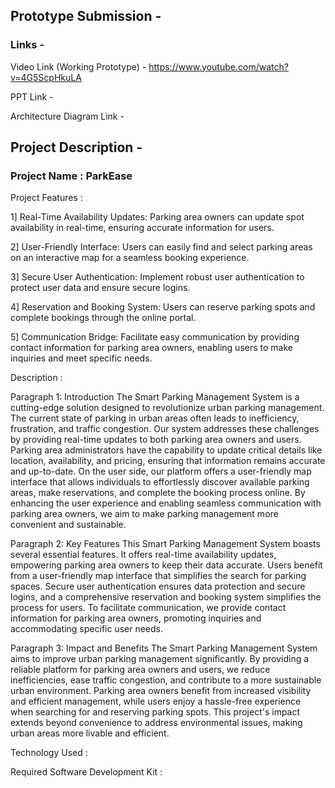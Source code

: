 ## Prototype Submission - 

### Links -

Video Link (Working Prototype) - https://www.youtube.com/watch?v=4G5ScpHkuLA 

PPT Link - 

Architecture Diagram Link - 


## Project Description - 

### Project Name : ParkEase

Project Features :

  1] Real-Time Availability Updates: Parking area owners can update spot availability in real-time, ensuring accurate information for users.

  2] User-Friendly Interface: Users can easily find and select parking areas on an interactive map for a seamless booking experience.

  3] Secure User Authentication: Implement robust user authentication to protect user data and ensure secure logins.

  4] Reservation and Booking System: Users can reserve parking spots and complete bookings through the online portal.

  5] Communication Bridge: Facilitate easy communication by providing contact information for parking area owners, enabling users to make inquiries and meet specific needs.

Description : 

Paragraph 1: Introduction
The Smart Parking Management System is a cutting-edge solution designed to revolutionize urban parking management. The current state of parking in urban areas often leads to inefficiency, frustration, and traffic congestion. Our system addresses these challenges by providing real-time updates to both parking area owners and users. Parking area administrators have the capability to update critical details like location, availability, and pricing, ensuring that information remains accurate and up-to-date. On the user side, our platform offers a user-friendly map interface that allows individuals to effortlessly discover available parking areas, make reservations, and complete the booking process online. By enhancing the user experience and enabling seamless communication with parking area owners, we aim to make parking management more convenient and sustainable.

Paragraph 2: Key Features
This Smart Parking Management System boasts several essential features. It offers real-time availability updates, empowering parking area owners to keep their data accurate. Users benefit from a user-friendly map interface that simplifies the search for parking spaces. Secure user authentication ensures data protection and secure logins, and a comprehensive reservation and booking system simplifies the process for users. To facilitate communication, we provide contact information for parking area owners, promoting inquiries and accommodating specific user needs.

Paragraph 3: Impact and Benefits
The Smart Parking Management System aims to improve urban parking management significantly. By providing a reliable platform for parking area owners and users, we reduce inefficiencies, ease traffic congestion, and contribute to a more sustainable urban environment. Parking area owners benefit from increased visibility and efficient management, while users enjoy a hassle-free experience when searching for and reserving parking spots. This project's impact extends beyond convenience to address environmental issues, making urban areas more livable and efficient.


Technology Used :

Required Software Development Kit :





